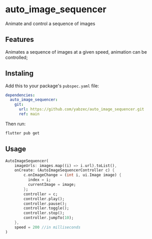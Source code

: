 # auto_image_sequencer

Animate and control a sequence of images

## Features

Animates a sequence of images at a given speed, animation can be controlled;

## Instaling

Add this to your package's `pubspec.yaml` file:

```yaml
dependencies:
  auto_image_sequencer:
    git:
      url: https://github.com/yabzec/auto_image_sequencer.git
      ref: main
```

Then run:

```bash
flutter pub get
```

## Usage

```dart
AutoImageSequencer(
    imageUrls: images.map((i) => i.url).toList(),
    onCreate: (AutoImageSequencerController c) {
        c.onImageChange = (int i, ui.Image image) {
          index = i;
          currentImage = image;
        };
        controller = c;
        controller.play();
        controller.pause();
        controller.toggle();
        controller.stop();
        controller.jumpTo(10);
    },
    speed = 200 //in milliseconds
)
```
